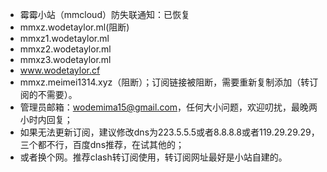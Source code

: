 - 霉霉小站（mmcloud）防失联通知：已恢复
- mmxz.wodetaylor.ml(阻断)
- mmxz1.wodetaylor.ml
- mmxz2.wodetaylor.ml
- mmxz3.wodetaylor.ml
- www.wodetaylor.cf 
- mmxz.meimei1314.xyz（阻断）；订阅链接被阻断，需要重新复制添加（转订阅的不需要）。
- 管理员邮箱：wodemima15@gmail.com，任何大小问题，欢迎叨扰，最晚两小时内回复；
- 如果无法更新订阅，建议修改dns为223.5.5.5或者8.8.8.8或者119.29.29.29，三个都不行，百度dns推荐，在试其他的；
- 或者换个网。推荐clash转订阅使用，转订阅网址最好是小站自建的。

<!---
wodemima15/wodemima15 is a ✨ special ✨ repository because its `README.md` (this file) appears on your GitHub profile.
You can click the Preview link to take a look at your changes.
--->
